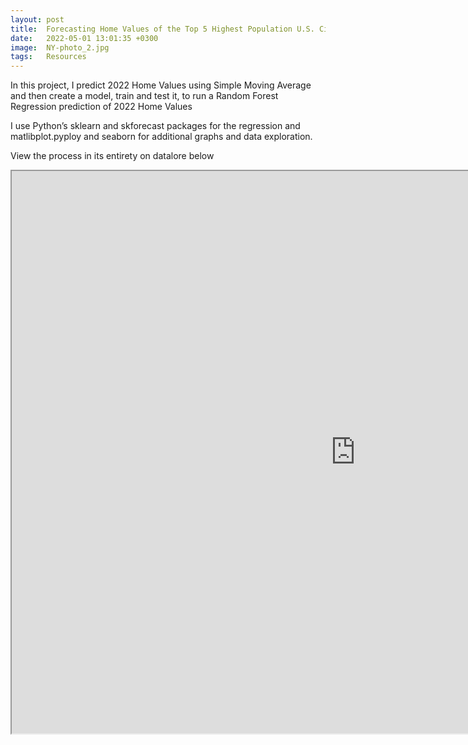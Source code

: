 ```yaml
---
layout: post
title:  Forecasting Home Values of the Top 5 Highest Population U.S. Cities
date:   2022-05-01 13:01:35 +0300
image:  NY-photo_2.jpg
tags:   Resources
---
```

In this project, I predict 2022 Home Values using Simple Moving Average and then create a model, train and test it, to run a Random Forest Regression prediction of 2022 Home Values <p></p>
I use Python’s sklearn and skforecast packages for the regression and matlibplot.pyploy and seaborn for additional graphs and data exploration.
<p></p>

View the process in its entirety on datalore below
<div class="container">
  <iframe class="responsive-iframe" src="https://datalore.jetbrains.com/view/notebook/A3qfsYDjo14pNpkhoWdy80" width="1100" height="900"></iframe>
</div>
